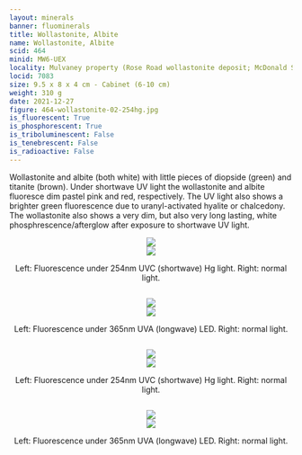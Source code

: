 ```yaml
---
layout: minerals
banner: fluominerals
title: Wollastonite, Albite
name: Wollastonite, Albite
scid: 464
minid: MW6-UEX
locality: Mulvaney property (Rose Road wollastonite deposit; McDonald Sugar Bush), Rose Road, Pitcairn, St. Lawrence Co., New York, USA
locid: 7083
size: 9.5 x 8 x 4 cm - Cabinet (6-10 cm)
weight: 310 g
date: 2021-12-27
figure: 464-wollastonite-02-254hg.jpg
is_fluorescent: True
is_phosphorescent: True
is_triboluminescent: False
is_tenebrescent: False
is_radioactive: False
---
```

Wollastonite and albite (both white) with little pieces of diopside (green) and titanite (brown). Under shortwave UV light the wollastonite and albite fluoresce dim pastel pink and red, respectively. The UV light also shows a brighter green fluorescence due to uranyl-activated hyalite or chalcedony. The wollastonite also shows a very dim, but also very long lasting, white phosphrescence/afterglow after exposure to shortwave UV light.

<figure style='text-align:center; margin:0 auto; width:100%;'>
 <div class='image-slider'>
  <img src='/img/minerals/464-wollastonite-01-visible.jpg'>
  <div class='image-slider-image'>
   <img src='/img/minerals/464-wollastonite-02-254hg.jpg'>
   <div class='image-slider-dot'></div>
  </div>
 </div>
 <figcaption style='padding:1em 0 2em'>Left: Fluorescence under 254nm UVC (shortwave) Hg light. Right: normal light.</figcaption>
</figure>

<figure style='text-align:center; margin:0 auto; width:100%;'>
 <div class='image-slider'>
  <img src='/img/minerals/464-wollastonite-01-visible.jpg'>
  <div class='image-slider-image'>
   <img src='/img/minerals/464-wollastonite-03-365led.jpg'>
   <div class='image-slider-dot'></div>
  </div>
 </div>
 <figcaption style='padding:1em 0 2em'>Left: Fluorescence under 365nm UVA (longwave) LED. Right: normal light.</figcaption>
</figure>

<figure style='text-align:center; margin:0 auto; width:100%;'>
 <div class='image-slider'>
  <img src='/img/minerals/464-wollastonite-04-visible.jpg'>
  <div class='image-slider-image'>
   <img src='/img/minerals/464-wollastonite-05-254hg.jpg'>
   <div class='image-slider-dot'></div>
  </div>
 </div>
 <figcaption style='padding:1em 0 2em'>Left: Fluorescence under 254nm UVC (shortwave) Hg light. Right: normal light.</figcaption>
</figure>

<figure style='text-align:center; margin:0 auto; width:100%;'>
 <div class='image-slider'>
  <img src='/img/minerals/464-wollastonite-04-visible.jpg'>
  <div class='image-slider-image'>
   <img src='/img/minerals/464-wollastonite-06-365led.jpg'>
   <div class='image-slider-dot'></div>
  </div>
 </div>
 <figcaption style='padding:1em 0 2em'>Left: Fluorescence under 365nm UVA (longwave) LED. Right: normal light.</figcaption>
</figure>

